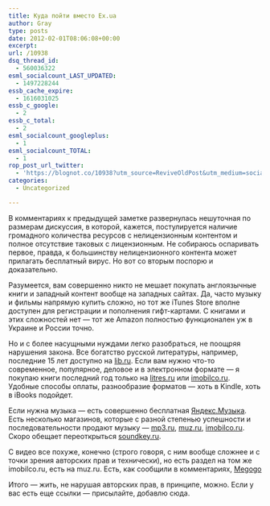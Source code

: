 ```yaml
---
title: Куда пойти вместо Ex.ua
author: Gray
type: posts
date: 2012-02-01T08:06:08+00:00
excerpt:
url: /10938
dsq_thread_id:
  - 560036322
esml_socialcount_LAST_UPDATED:
  - 1497228244
essb_cache_expire:
  - 1616031025
essb_c_google:
  - 2
essb_c_total:
  - 2
esml_socialcount_googleplus:
  - 1
esml_socialcount_TOTAL:
  - 1
rop_post_url_twitter:
  - 'https://blognot.co/10938?utm_source=ReviveOldPost&utm_medium=social&utm_campaign=ReviveOldPost'
categories:
  - Uncategorized

---
```








В комментариях к предыдущей заметке развернулась нешуточная по размерам дискуссия, в которой, кажется, постулируется наличие громадного количества ресурсов с нелицензионным контентом и полное отсутствие таковых с лицензионным. Не собираюсь оспаривать первое, правда, к большинству нелицензионного контента может прилагать бесплатный вирус. Но вот со вторым поспорю и доказательно.

Разумеется, вам совершенно никто не мешает покупать англоязычные книги и западный контент вообще на западных сайтах. Да, часто музыку и фильмы напрямую купить сложно, но тот же iTunes Store вполне доступен для регистрации и пополнения гифт-картами. С книгами и этих сложностей нет — тот же Amazon полностью функционален уж в Украине и России точно.

Но и с более насущными нуждами легко разобраться, не поощряя нарушения закона. Все богатство русской литературы, например, последние 15 лет доступно на [lib.ru][1]. Если вам нужно что-то современное, популярное, деловое и в электронном формате — я покупаю книги последний год только на [litres.ru][2] или [imobilco.ru][3]. Удобные способы оплаты, разнообразие форматов — хоть в Kindle, хоть в iBooks подойдет.

Если нужна музыка — есть совершенно бесплатная [Яндекс.Музыка][4]. Есть несколько магазинов, которые с разной степенью успешности и последовательности продают музыку — [mp3.ru][5], [muz.ru][6], [imobilco.ru][7]. Скоро обещает переоткрыться [soundkey.ru][8].

С видео все похуже, конечно (строго говоря, с ним вообще сложнее и с точки зрения авторских прав и технически), но есть раздел на том же imobilco.ru, есть на muz.ru. Есть, как сообщили в комментариях, [Megogo][9]

Итого — жить, не нарушая авторских прав, в принципе, можно. Если у вас есть еще ссылки — присылайте, добавлю сюда.

 [1]: http://lib.ru
 [2]: http://litres.ru
 [3]: http://imobilco.ru
 [4]: http://music.yandex.ru
 [5]: http://www.mp3.ru/
 [6]: http://www.muz.ru/
 [7]: http://www.imobilco.ru/music/
 [8]: http://soundkey.ru/
 [9]: http://megogo.net/